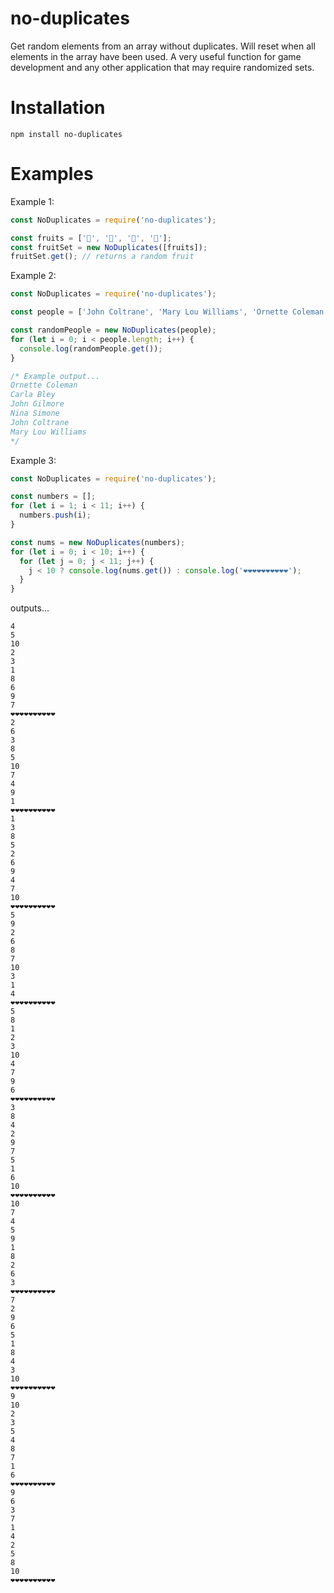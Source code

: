 # no-duplicates

Get random elements from an array without duplicates. Will reset when all elements in the array have been used.
A very useful function for game development and any other application that may require randomized sets.

# Installation

```
npm install no-duplicates
```

# Examples

Example 1:

```javascript
const NoDuplicates = require('no-duplicates');

const fruits = ['🍎', '🍓', '🍉', '🍌'];
const fruitSet = new NoDuplicates([fruits]);
fruitSet.get(); // returns a random fruit
```

Example 2:

```javascript
const NoDuplicates = require('no-duplicates');

const people = ['John Coltrane', 'Mary Lou Williams', 'Ornette Coleman', 'Nina Simone', 'Carla Bley', 'John Gilmore'];

const randomPeople = new NoDuplicates(people);
for (let i = 0; i < people.length; i++) {
  console.log(randomPeople.get());
}

/* Example output...
Ornette Coleman
Carla Bley
John Gilmore
Nina Simone
John Coltrane
Mary Lou Williams
*/
```

Example 3:

```javascript
const NoDuplicates = require('no-duplicates');

const numbers = [];
for (let i = 1; i < 11; i++) {
  numbers.push(i);
}

const nums = new NoDuplicates(numbers);
for (let i = 0; i < 10; i++) {
  for (let j = 0; j < 11; j++) {
    j < 10 ? console.log(nums.get()) : console.log('❤︎❤︎❤︎❤︎❤︎❤︎❤︎❤︎❤︎❤︎');
  }
}
```

outputs...

```
4
5
10
2
3
1
8
6
9
7
❤︎❤︎❤︎❤︎❤︎❤︎❤︎❤︎❤︎❤︎
2
6
3
8
5
10
7
4
9
1
❤︎❤︎❤︎❤︎❤︎❤︎❤︎❤︎❤︎❤︎
1
3
8
5
2
6
9
4
7
10
❤︎❤︎❤︎❤︎❤︎❤︎❤︎❤︎❤︎❤︎
5
9
2
6
8
7
10
3
1
4
❤︎❤︎❤︎❤︎❤︎❤︎❤︎❤︎❤︎❤︎
5
8
1
2
3
10
4
7
9
6
❤︎❤︎❤︎❤︎❤︎❤︎❤︎❤︎❤︎❤︎
3
8
4
2
9
7
5
1
6
10
❤︎❤︎❤︎❤︎❤︎❤︎❤︎❤︎❤︎❤︎
10
7
4
5
9
1
8
2
6
3
❤︎❤︎❤︎❤︎❤︎❤︎❤︎❤︎❤︎❤︎
7
2
9
6
5
1
8
4
3
10
❤︎❤︎❤︎❤︎❤︎❤︎❤︎❤︎❤︎❤︎
9
10
2
3
5
4
8
7
1
6
❤︎❤︎❤︎❤︎❤︎❤︎❤︎❤︎❤︎❤︎
9
6
3
7
1
4
2
5
8
10
❤︎❤︎❤︎❤︎❤︎❤︎❤︎❤︎❤︎❤︎
```
